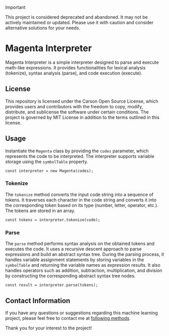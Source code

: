 > [!IMPORTANT]
> This project is considered deprecated and abandoned. It may not be actively maintained or updated. Please use it with caution and consider alternative solutions for your needs.

# Magenta Interpreter

Magenta Interpreter is a simple interpreter designed to parse and execute math-like expressions. It provides functionalities for lexical analysis (tokenize), syntax analysis (parse), and code execution (execute).

## License

This repository is licensed under the Carson Open Source License, which provides users and contributors with the freedom to copy, modify, distribute, and sublicense the software under certain conditions. The project is governed by MIT License in addition to the terms outlined in this license.

## Usage

Instantiate the `Magenta` class by providing the `codes` parameter, which represents the code to be interpreted. The interpreter supports variable storage using the `symbolTable` property.

`
const interpreter = new Magenta(codes);
`

### Tokenize

The `tokenize` method converts the input code string into a sequence of tokens. It traverses each character in the code string and converts it into the corresponding token based on its type (number, letter, operator, etc.). The tokens are stored in an array.

`
const tokens = interpreter.tokenize(code);
`

### Parse

The `parse` method performs syntax analysis on the obtained tokens and executes the code. It uses a recursive descent approach to parse expressions and build an abstract syntax tree. During the parsing process, it handles variable assignment statements by storing variables in the `symbolTable` and returning the variable names as expression results. It also handles operators such as addition, subtraction, multiplication, and division by constructing the corresponding abstract syntax tree nodes.

`
const result = interpreter.parse(tokens);
`

## Contact Information

If you have any questions or suggestions regarding this machine learning project, please feel free to contact me at [following methods](https://carson-we.github.io/Carson-We.github.io/contact.html).

Thank you for your interest to the project!
